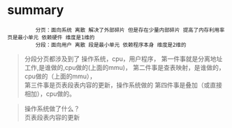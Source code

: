 # summary
             分页：面向系统 离散 解决了外部碎片 但是存在少量内部碎片 提高了内存利用率 页是最小单元 依赖硬件 维度是1维的
             分段：面向用户 离散 段是最小单元 依赖程序本身 维度是2维的  

> 分段分页都涉及到了 操作系统，cpu，用户程序，
第一件事就是分离地址工作,是谁做的,cpu做的(上面的mmu)，
第二件事是查表映射，是谁做的，cpu做的（上面的mmu），  
第三件事是页表段表内容的更新，操作系统做的
第四件事是叠加（或直接相加），cpu做的。

> 操作系统做了什么？  
页表段表内容的更新


